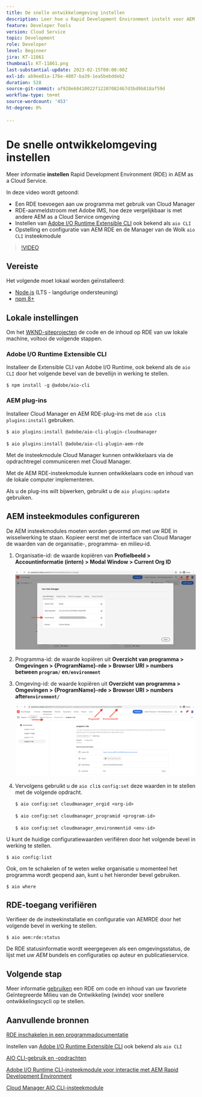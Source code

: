 ```yaml
---
title: De snelle ontwikkelomgeving instellen
description: Leer hoe u Rapid Development Environment instelt voor AEM as a Cloud Service.
feature: Developer Tools
version: Cloud Service
topic: Development
role: Developer
level: Beginner
jira: KT-11861
thumbnail: KT-11861.png
last-substantial-update: 2023-02-15T00:00:00Z
exl-id: ab9ee81a-176e-4807-ba39-1ea5bebddeb2
duration: 528
source-git-commit: af928e60410022f12207082467d3bd9b818af59d
workflow-type: tm+mt
source-wordcount: '453'
ht-degree: 0%

---
```


# De snelle ontwikkelomgeving instellen

Meer informatie **instellen** Rapid Development Environment (RDE) in AEM as a Cloud Service.

In deze video wordt getoond:

- Een RDE toevoegen aan uw programma met gebruik van Cloud Manager
- RDE-aanmeldstroom met Adobe IMS, hoe deze vergelijkbaar is met andere AEM as a Cloud Service omgeving
- Instellen van [Adobe I/O Runtime Extensible CLI](https://developer.adobe.com/runtime/docs/guides/tools/cli_install/) ook bekend als `aio CLI`
- Opstelling en configuratie van AEM RDE en de Manager van de Wolk `aio CLI` insteekmodule

>[!VIDEO](https://video.tv.adobe.com/v/3415490?quality=12&learn=on)

## Vereiste

Het volgende moet lokaal worden geïnstalleerd:

- [Node.js](https://nodejs.org/en/) (LTS - langdurige ondersteuning)
- [npm 8+](https://docs.npmjs.com/)

## Lokale instellingen

Om het [WKND-siteprojecten](https://github.com/adobe/aem-guides-wknd#aem-wknd-sites-project) de code en de inhoud op RDE van uw lokale machine, voltooi de volgende stappen.

### Adobe I/O Runtime Extensible CLI

Installeer de Extensible CLI van Adobe I/O Runtime, ook bekend als de `aio CLI` door het volgende bevel van de bevellijn in werking te stellen.

```shell
$ npm install -g @adobe/aio-cli
```

### AEM plug-ins

Installeer Cloud Manager en AEM RDE-plug-ins met de `aio cli`s `plugins:install` gebruiken.

```shell
$ aio plugins:install @adobe/aio-cli-plugin-cloudmanager

$ aio plugins:install @adobe/aio-cli-plugin-aem-rde
```

Met de insteekmodule Cloud Manager kunnen ontwikkelaars via de opdrachtregel communiceren met Cloud Manager.

Met de AEM RDE-insteekmodule kunnen ontwikkelaars code en inhoud van de lokale computer implementeren.

Als u de plug-ins wilt bijwerken, gebruikt u de `aio plugins:update` gebruiken.

## AEM insteekmodules configureren

De AEM insteekmodules moeten worden gevormd om met uw RDE in wisselwerking te staan. Kopieer eerst met de interface van Cloud Manager de waarden van de organisatie-, programma- en milieu-id.

1. Organisatie-id: de waarde kopiëren van **Profielbeeld > Accountinformatie (intern) > Modal Window > Current Org ID**

   ![Organisatie-id](./assets/Org-ID.png)

1. Programma-id: de waarde kopiëren uit **Overzicht van programma > Omgevingen > {ProgramName}-rde > Browser URI > numbers between `program/` en`/environment`**

1. Omgeving-id: de waarde kopiëren uit **Overzicht van programma > Omgevingen > {ProgramName}-rde > Browser URI > numbers after`environment/`**

   ![Programma- en milieu-id](./assets/Program-Environment-Id.png)

1. Vervolgens gebruikt u de `aio cli`s `config:set` deze waarden in te stellen met de volgende opdracht.

   ```shell
   $ aio config:set cloudmanager_orgid <org-id>
   
   $ aio config:set cloudmanager_programid <program-id>
   
   $ aio config:set cloudmanager_environmentid <env-id>
   ```

U kunt de huidige configuratiewaarden verifiëren door het volgende bevel in werking te stellen.

```shell
$ aio config:list
```

Ook, om te schakelen of te weten welke organisatie u momenteel het programma wordt geopend aan, kunt u het hieronder bevel gebruiken.

```shell
$ aio where
```

## RDE-toegang verifiëren

Verifieer de de insteekinstallatie en configuratie van AEMRDE door het volgende bevel in werking te stellen.

```shell
$ aio aem:rde:status
```

De RDE statusinformatie wordt weergegeven als een omgevingsstatus, de lijst met _uw AEM_ bundels en configuraties op auteur en publicatieservice.

## Volgende stap

Meer informatie [gebruiken](./how-to-use.md) een RDE om code en inhoud van uw favoriete Geïntegreerde Milieu van de Ontwikkeling (winde) voor snellere ontwikkelingscycli op te stellen.


## Aanvullende bronnen

[RDE inschakelen in een programmadocumentatie](https://experienceleague.adobe.com/docs/experience-manager-cloud-service/content/implementing/developing/rapid-development-environments.html#enabling-rde-in-a-program)

Instellen van [Adobe I/O Runtime Extensible CLI](https://developer.adobe.com/runtime/docs/guides/tools/cli_install/) ook bekend als `aio CLI`

[AIO CLI-gebruik en -opdrachten](https://github.com/adobe/aio-cli#usage)

[Adobe I/O Runtime CLI-insteekmodule voor interactie met AEM Rapid Development Environment](https://github.com/adobe/aio-cli-plugin-aem-rde#aio-cli-plugin-aem-rde)

[Cloud Manager AIO CLI-insteekmodule](https://github.com/adobe/aio-cli-plugin-cloudmanager)

